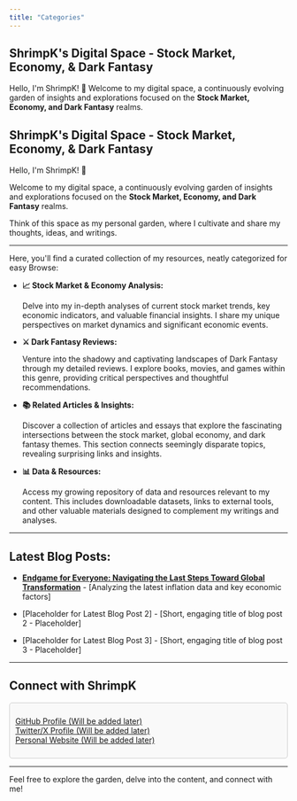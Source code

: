 ```yaml
---
title: "Categories"
---
```

<head>
    <link rel="stylesheet" href="https://cdnjs.cloudflare.com/ajax/libs/font-awesome/5.15.4/css/all.min.css">
</head>

## ShrimpK's Digital Space - Stock Market, Economy, & Dark Fantasy
Hello, I'm ShrimpK! 👋
Welcome to my digital space, a continuously evolving garden of insights and explorations focused on the **Stock Market, Economy, and Dark Fantasy** realms.

## ShrimpK's Digital Space - Stock Market, Economy, & Dark Fantasy

Hello, I'm ShrimpK\! 👋

Welcome to my digital space, a continuously evolving garden of insights and explorations focused on the **Stock Market, Economy, and Dark Fantasy** realms.

Think of this space as my personal garden, where I cultivate and share my thoughts, ideas, and writings.

---

Here, you'll find a curated collection of my resources, neatly categorized for easy Browse:

  * **📈 Stock Market & Economy Analysis:**

    Delve into my in-depth analyses of current stock market trends, key economic indicators, and valuable financial insights. I share my unique perspectives on market dynamics and significant economic events.

  * **⚔️ Dark Fantasy Reviews:**

    Venture into the shadowy and captivating landscapes of Dark Fantasy through my detailed reviews. I explore books, movies, and games within this genre, providing critical perspectives and thoughtful recommendations.

  * **📚 Related Articles & Insights:**

    Discover a collection of articles and essays that explore the fascinating intersections between the stock market, global economy, and dark fantasy themes. This section connects seemingly disparate topics, revealing surprising links and insights.

  * **📊 Data & Resources:**

    Access my growing repository of data and resources relevant to my content. This includes downloadable datasets, links to external tools, and other valuable materials designed to complement my writings and analyses.

---

## Latest Blog Posts:

*   **[Endgame for Everyone: Navigating the Last Steps Toward Global Transformation](https://shrimpbook.github.io/AltContents/economic%20insights/2025/02/09/Endgame-for-Everyone-Navigating-the-Last-Steps-Toward-Global-Transformation.html)** - [Analyzing the latest inflation data and key economic factors]

*   [Placeholder for Latest Blog Post 2] - [Short, engaging title of blog post 2 - Placeholder]

*   [Placeholder for Latest Blog Post 3] - [Short, engaging title of blog post 3 - Placeholder]

---

## Connect with ShrimpK

<div style="border: 1px solid #ccc; padding: 10px; border-radius: 5px; background-color: #f9f9f9;">
    <ul style="list-style: none; padding: 0;">
        <li>
            <i class="fab fa-github"></i> 
            <a href="#" target="_blank">GitHub Profile (Will be added later)</a>
        </li>
        <li>
            <i class="fab fa-twitter"></i> 
            <a href="#" target="_blank">Twitter/X Profile (Will be added later)</a>
        </li>
        <li>
            <i class="fas fa-globe"></i> 
            <a href="#" target="_blank">Personal Website (Will be added later)</a>
        </li>
    </ul>
</div>

---

Feel free to explore the garden, delve into the content, and connect with me\! 
